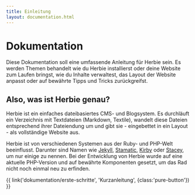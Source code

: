 ```yaml
---
title: Einleitung
layout: documentation.html
---
```


# Dokumentation

Diese Dokumentation soll eine umfassende Anleitung für Herbie sein. Es werden Themen behandelt wie du Herbie installierst oder deine Website zum Laufen bringst, wie du Inhalte verwaltest, das Layout der Website anpasst oder auf bewährte Tipps und Tricks zurückgreifst.


## Also, was ist Herbie genau?

Herbie ist ein einfaches dateibasiertes CMS- und Blogsystem. Es durchläuft ein Verzeichnis mit Textdateien (Markdown, Textile), wandelt diese Dateien entsprechend ihrer Dateiendung um und gibt sie - eingebettet in ein Layout - als vollständige Website aus.

Herbie ist von verschiedenen Systemen aus der Ruby- und PHP-Welt beeinflusst. Darunter sind Namen wie [Jekyll](http://jekyllrb.com), [Stamatic](http://statamic.com), [Kirby](http://getkirby.com) oder [Stacey](http://www.staceyapp.com/), um nur einige zu nennen. Bei der Entwicklung von Herbie wurde auf eine aktuelle PHP-Version und auf bewährte Komponenten gesetzt, um das Rad nicht noch einmal neu zu erfinden.

<p class="pagination">{{ link('dokumentation/erste-schritte', 'Kurzanleitung<i class="fa fa-arrow-right"></i>', {class:'pure-button'}) }}</p>